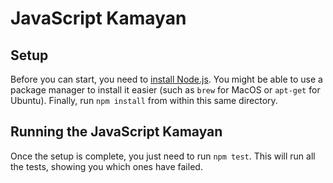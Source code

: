 # JavaScript Kamayan

## Setup

Before you can start, you need to [install Node.js](https://nodejs.org/en/download/).
You might be able to use a package manager to install it easier (such as `brew`
for MacOS or `apt-get` for Ubuntu). Finally, run `npm install` from within this
same directory.

## Running the JavaScript Kamayan

Once the setup is complete, you just need to run `npm test`. This will run all
the tests, showing you which ones have failed.
